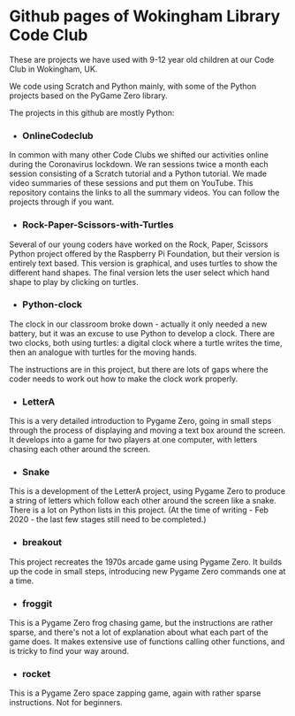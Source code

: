 # Github pages of Wokingham Library Code Club

These are projects we have used with 9-12 year old children at our Code Club in Wokingham, UK.

We code using Scratch and Python mainly, with some of the Python projects based on the PyGame Zero library.

The projects in this github are mostly Python:

* ### OnlineCodeclub 

In common with many other Code Clubs we shifted our activities online during the Coronavirus lockdown. We ran sessions twice a month each session consisting of a Scratch tutorial and a Python tutorial. We made video summaries of these sessions and put them on YouTube. This repository contains the links to all the summary videos. You can follow the projects through if you want.

* ### Rock-Paper-Scissors-with-Turtles

Several of our young coders have worked on the Rock, Paper, Scissors Python project offered by the Raspberry Pi Foundation, but their version is entirely text based. This version is graphical, and uses turtles to show the different hand shapes. The final version lets the user select which hand shape to play by clicking on turtles. 

* ### Python-clock

The clock in our classroom broke down - actually it only needed a new battery, but it was an excuse to use Python to develop a clock. There are two clocks, both using turtles: a digital clock where a turtle writes the time, then an analogue with turtles for the moving hands.

The instructions are in this project, but there are lots of gaps where the coder needs to work out how to make the clock work properly.

* ### LetterA

This is a very detailed introduction to Pygame Zero, going in small steps through the process of displaying and moving a text box around the screen. It develops into a game for two players at one computer, with letters chasing each other around the screen.

* ### Snake

This is a development of the LetterA project, using Pygame Zero to produce a string of letters which follow each other around the screen like a snake. There is a lot on Python lists in this project. (At the time of writing - Feb 2020 - the last few stages still need to be completed.)

* ### breakout

This project recreates the 1970s arcade game using Pygame Zero. It builds up the code in small steps, introducing new Pygame Zero commands one at a time.

* ### froggit

This is a Pygame Zero frog chasing game, but the instructions are rather sparse, and there's not a lot of explanation about what each part of the game does. It makes extensive use of functions calling other functions, and is tricky to find your way around.

* ### rocket

This is a Pygame Zero space zapping game, again with rather sparse instructions. Not for beginners.
